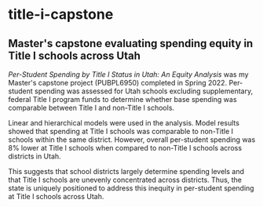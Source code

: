 # title-i-capstone

## Master's capstone evaluating spending equity in Title I schools across Utah

*Per-Student Spending by Title I Status in Utah: An Equity Analysis* was my Master's capstone project (PUBPL6950) completed in Spring 2022. Per-student spending was assessed for Utah schools excluding supplementary, federal Title I program funds to determine whether base spending was comparable between Title I and non-Title I schools.

Linear and hierarchical models were used in the analysis. Model results showed that spending at Title I schools was comparable to non-Title I schools within the same district. However, overall per-student spending was 8% lower at Title I schools when compared to non-Title I schools across districts in Utah. 

This suggests that school districts largely determine spending levels and that Title I schools are unevenly concentrated across districts. Thus, the state is uniquely positioned to address this inequity in per-student spending at Title I schools across Utah.